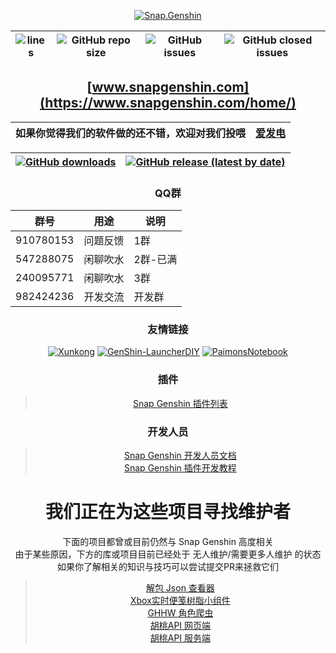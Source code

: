 <div align="center"> 

[![Snap.Genshin](https://socialify.git.ci/DGP-Studio/Snap.Genshin/image?description=1&font=Inter&forks=1&language=1&logo=https%3A%2F%2Fgithub.com%2FDGP-Studio%2FSnap.Genshin%2Fblob%2Fmain%2FDesign%2FSGLogo.png%3Fraw%3Dtrue&pattern=Signal&stargazers=1&theme=Dark)](https://github.com/DGP-Studio/Snap.Genshin/stargazers)

|![lines](https://img.shields.io/tokei/lines/github/DGP-Studio/Snap.Genshin?style=flat-square)|![GitHub repo size](https://img.shields.io/github/repo-size/DGP-Studio/Snap.Genshin?style=flat-square)|![GitHub issues](https://img.shields.io/github/issues/DGP-Studio/Snap.Genshin?style=flat-square)|![GitHub closed issues](https://img.shields.io/github/issues-closed/DGP-Studio/Snap.Genshin?style=flat-square)|
|-|-|-|-|

## [www.snapgenshin.com](https://www.snapgenshin.com/home/)

|如果你觉得我们的软件做的还不错，欢迎对我们投喂|[爱发电](https://afdian.net/@DismissedLight)|
|-|-|

|[![GitHub downloads](https://img.shields.io/github/downloads/DGP-Studio/Snap.Genshin/total?style=flat-square)](https://github.com/DGP-Studio/Snap.Genshin/releases)|[![GitHub release (latest by date)](https://img.shields.io/github/downloads/DGP-studio/Snap.Genshin/latest/total?style=flat-square)](https://github.com/DGP-Studio/Snap.Genshin/releases/latest)|
|-|-|

### QQ群

|群号|用途|说明|
|-|-|-|
|910780153|问题反馈|1群|
|547288075|闲聊吹水|2群-已满|
|240095771|闲聊吹水|3群|
|982424236|开发交流|开发群|

### 友情链接

[![Xunkong](https://img.shields.io/badge/Scighost-Xunkong-red/total?style=flat-square)](https://github.com/Scighost/Xunkong)
[![GenShin-LauncherDIY](https://img.shields.io/badge/DawnFz-GenShin_LauncherDIY-red/total?style=flat-square)](https://github.com/DawnFz/GenShin-LauncherDIY)
[![PaimonsNotebook](https://img.shields.io/badge/QooLianyi-PaimonsNotebook-red/total?style=flat-square)](https://github.com/QooLianyi/PaimonsNotebook)

### 插件

> [Snap Genshin 插件列表](/Plugins/README.md)
  
### 开发人员

> [Snap Genshin 开发人员文档](https://www.snapgenshin.com/development/DeveloperGuide.html)  
> [Snap Genshin 插件开发教程](https://www.snapgenshin.com/development/PluginTutorial.html)

# **我们正在为这些项目寻找维护者**

下面的项目都曾或目前仍然与 Snap Genshin 高度相关  
由于某些原因，下方的库或项目目前已经处于 无人维护/需要更多人维护 的状态  
如果你了解相关的知识与技巧可以尝试提交PR来拯救它们

> [解包 Json 查看器](https://github.com/DGP-Studio/DGP.Genshin.DataViewer)  
> [Xbox实时便笺树脂小组件](https://github.com/DGP-Studio/DGP.Genshin.GamebarWidget)  
> [GHHW 角色爬虫](https://github.com/DGP-Studio/Crawler-ghhw)  
> [胡桃API 网页端](https://github.com/DGP-Studio/Snap.Genshin.HutaoWeb)  
> [胡桃API 服务端](https://github.com/DGP-Studio/Snap.Genshin.Website)  
</div>
